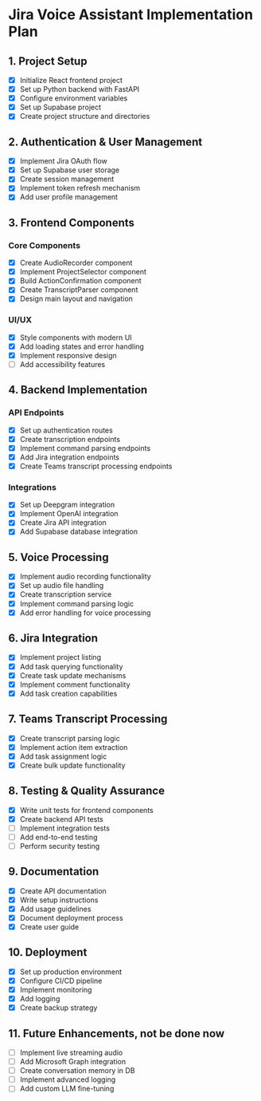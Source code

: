 # Jira Voice Assistant Implementation Plan

## 1. Project Setup
- [x] Initialize React frontend project
- [x] Set up Python backend with FastAPI
- [x] Configure environment variables
- [x] Set up Supabase project
- [x] Create project structure and directories

## 2. Authentication & User Management
- [x] Implement Jira OAuth flow
- [x] Set up Supabase user storage
- [x] Create session management
- [x] Implement token refresh mechanism
- [x] Add user profile management

## 3. Frontend Components
### Core Components
- [x] Create AudioRecorder component
- [x] Implement ProjectSelector component
- [x] Build ActionConfirmation component
- [x] Create TranscriptParser component
- [x] Design main layout and navigation

### UI/UX
- [x] Style components with modern UI
- [x] Add loading states and error handling
- [x] Implement responsive design
- [ ] Add accessibility features

## 4. Backend Implementation
### API Endpoints
- [x] Set up authentication routes
- [x] Create transcription endpoints
- [x] Implement command parsing endpoints
- [x] Add Jira integration endpoints
- [x] Create Teams transcript processing endpoints

### Integrations
- [x] Set up Deepgram integration
- [x] Implement OpenAI integration
- [x] Create Jira API integration
- [x] Add Supabase database integration

## 5. Voice Processing
- [x] Implement audio recording functionality
- [x] Set up audio file handling
- [x] Create transcription service
- [x] Implement command parsing logic
- [x] Add error handling for voice processing

## 6. Jira Integration
- [x] Implement project listing
- [x] Add task querying functionality
- [x] Create task update mechanisms
- [x] Implement comment functionality
- [x] Add task creation capabilities

## 7. Teams Transcript Processing
- [x] Create transcript parsing logic
- [x] Implement action item extraction
- [x] Add task assignment logic
- [x] Create bulk update functionality

## 8. Testing & Quality Assurance
- [x] Write unit tests for frontend components
- [x] Create backend API tests
- [ ] Implement integration tests
- [ ] Add end-to-end testing
- [ ] Perform security testing

## 9. Documentation
- [x] Create API documentation
- [x] Write setup instructions
- [x] Add usage guidelines
- [x] Document deployment process
- [x] Create user guide

## 10. Deployment
- [x] Set up production environment
- [x] Configure CI/CD pipeline
- [x] Implement monitoring
- [x] Add logging
- [x] Create backup strategy

## 11. Future Enhancements, not be done now
- [ ] Implement live streaming audio
- [ ] Add Microsoft Graph integration
- [ ] Create conversation memory in DB
- [ ] Implement advanced logging
- [ ] Add custom LLM fine-tuning 